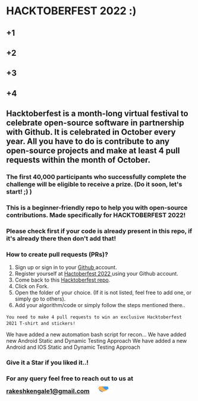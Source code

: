 # HACKTOBERFEST 2022 :)
## +1
## +2
## +3
## +4
## Hacktoberfest is a month-long virtual festival to celebrate open-source software in partnership with Github. It is celebrated in October every year. All you have to do is contribute to any open-source projects and make at least 4 pull requests within the month of October.

### The first 40,000 participants who successfully complete the challenge will be eligible to receive a prize. (Do it soon, let's start! ;) )

### This is a beginner-friendly repo to help you with open-source contributions. Made specifically for HACKTOBERFEST 2022!

### Please check first if your code is already present in this repo, if it's already there then don't add that!

### How to create pull requests (PRs)?
  1. Sign up or sign in to your <a href="https://github.com/"> Github </a> account.
  2. Register yourself at <a href="https://hacktoberfest.digitalocean.com/"> Hactoberfest 2022 </a> using your Github account.
  3. Come back to this <a href="https://github.com/RakeshKengale/RaKKeN"> Hacktoberfest repo</a>.
  4. Click on Fork.
  4. Open the folder of your choice. (If it is not listed, feel free to add one, or simply go to others).
  5. Add your algorithm/code or simply follow the steps mentioned there..
   

` You need to make 4 pull requests to win an exclusive Hacktoberfest 2021 T-shirt and stickers! `


We have added a new automation bash script for recon...
We have added new Android Static and Dynamic Testing Approach
We have added a new Android and IOS Static and Dynamic Testing Approach
### Give it a Star if you liked it..! 

### For any query feel free to reach out to us at rakeshkengale1@gmail.com <img src="https://raw.githubusercontent.com/akashrpatil/akashrpatil/main/handshake.gif" height="30px"></h3>
<p align="center">
